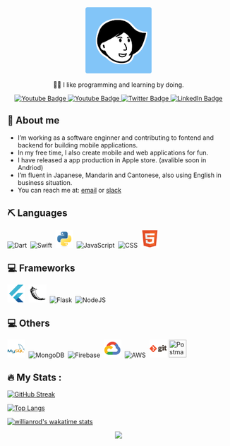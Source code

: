 <div id="myImage" align="center">
 <img src="https://github.com/mushyoom/mushyoom/blob/main/notion-avatar-1656000616202.png", width="150",height="150",border-radius="50%"/>
</div>

<p align="center">💪🏻 I like programming and learning by doing.</p>

<div id="badges" align="center">
  <a href="https://shyann-projectsandblog.herokuapp.com/">
    <img src="https://img.shields.io/badge/Blog & Portfolio-green?style=for-the-badge&logo=blog&logoColor=white" alt="Youtube Badge"/>
  </a>
  <a href="https://github.com/mushyoom">
    <img src="https://img.shields.io/badge/Github-orange?style=for-the-badge&logo=github&logoColor=white" alt="Youtube Badge"/>
  </a>
   <a href="https://twitter.com/Shyann_hello">
    <img src="https://img.shields.io/badge/Twitter-1C9BEF?style=for-the-badge&logo=twitter&logoColor=white&labelColor=1C9BEF" alt="Twitter Badge"/>
  </a>
  <a href="https://www.linkedin.com/in/shyann-ma-6ba097203/">
    <img src="https://img.shields.io/badge/LinkedIn-blue?style=for-the-badge&logo=linkedin&logoColor=white" alt="LinkedIn Badge"/>
  </a>
</div>

## 🌻 About me
- I’m working as a software enginner and contributing to fontend and backend for building mobile applications.
- In my free time, I also create mobile and web applications for fun.
- I have released a app production in Apple store. (avalible soon in Andriod)
- I’m fluent in Japanese,  Mandarin and Cantonese, also using English in business situation.
- You can reach me at: [email](mailto:shyann.dev@gmail.com) or [slack](https://mashyann.slack.com/join/shared_invite/zt-1fs350zu8-~C~xVA78EfDXmOdBBJXnqw#/shared-invite/email)


## ⛏️ Languages
<div>
<img src="https://img.icons8.com/color/480/dart.png" title="Dart" alt="Dart" width="40" height="40"/>&nbsp;
<img src="https://cdn.worldvectorlogo.com/logos/swift-15.svg" title="Swift" alt="Swift" width="40" height="40"/>&nbsp;
<img src="https://github.com/devicons/devicon/blob/master/icons/python/python-original.svg" title="python" alt="python" width="40" height="40"/>&nbsp;
<img src="https://cdn.iconscout.com/icon/free/png-256/javascript-2752148-2284965.png" title="JavaScript" alt="JavaScript" width="40" height="40"/>&nbsp;
<img src="https://cdn-icons-png.flaticon.com/512/732/732190.png"  title="CSS" alt="CSS" width="40" height="40"/>&nbsp;
<img src="https://github.com/devicons/devicon/blob/master/icons/html5/html5-original.svg" title="HTML" alt="HTML" width="40" height="40"/>&nbsp;
</div>

## 💻 **Frameworks**
<div>
	<img src="https://github.com/devicons/devicon/blob/master/icons/flutter/flutter-original.svg" title="Flutter" alt="Flutter" width="40" height="40"/>&nbsp;
	<img src="https://github.com/devicons/devicon/blob/master/icons/flask/flask-original.svg" title="Flask" alt="Flask" width="40" height="40"/>&nbsp;
	<img src="https://1109027409-files.gitbook.io/~/files/v0/b/gitbook-x-prod.appspot.com/o/spaces%2FfEyTpGMamuAjfWqnPxRR%2Ficon%2F2HFJJ0ym4oCvxmTdeadl%2Fnestjs_logo_icon_168087.png?alt=media&token=25ea37e7-59c6-4998-8b12-63df15a252f9" title="Flask" alt="Flask" width="40" height="40"/>&nbsp;
  <img src="https://www.svgrepo.com/show/303266/nodejs-icon-logo.svg" title="NodeJS" alt="NodeJS" width="40" height="40"/>&nbsp;
</div>

## 💻 **Others**
<div>
<img src="https://github.com/devicons/devicon/blob/master/icons/mysql/mysql-original-wordmark.svg" title="MySQL"  alt="MySQL" width="40" height="40"/>&nbsp;
<img src="https://icons-for-free.com/iconfiles/png/512/mongodb+plain+wordmark-1324760553130770870.png" title="MongoDB"  alt="MongoDB" width="40" height="40"/>&nbsp;
<img src="https://icons-for-free.com/download-icon-svg+google+icon-1320183320582763826_256.png" title="Firebase" alt="Firebase" width="40" height="40"/>&nbsp;
<img src="https://github.com/devicons/devicon/blob/master/icons/googlecloud/googlecloud-original.svg" title="GCP" alt="GCP" width="40" height="40"/>&nbsp;
	<img src="https://www.consoleconnect.com/wp-content/uploads/2019/07/amazon-web-services-cloud.svg" title="AWS" alt="AWS" width="40" height="40"/>&nbsp;
	<img src="https://github.com/devicons/devicon/blob/master/icons/git/git-original-wordmark.svg" title="Git" **alt="Git" width="40" height="40"/>
<img src="https://cdn.worldvectorlogo.com/logos/postman.svg" title="Postman" **alt="Postman" width="40" height="40"/>
</div>

## :fire: My Stats :
[![GitHub Streak](http://github-readme-streak-stats.herokuapp.com?user=mushyoom&theme=ayu-light)](https://git.io/streak-stats)

[![Top Langs](https://github-readme-stats.vercel.app/api/top-langs/?username=mushyoom&layout=compact&theme=flag-india)](https://github.com/anuraghazra/github-readme-stats)

[![willianrod's wakatime stats](https://github-readme-stats.vercel.app/api/wakatime?username=@mushyoom)](https://github.com/anuraghazra/github-readme-stats)

<div id="bottom" align="center">
  <img src="https://static.vecteezy.com/system/resources/previews/005/877/575/non_2x/programmer-working-modern-flat-concept-for-web-banner-design-woman-writes-code-programs-on-computer-screen-tests-and-optimizes-software-in-office-illustration-with-isolated-people-scene-vector.jpg" width="800"/>
</div>

